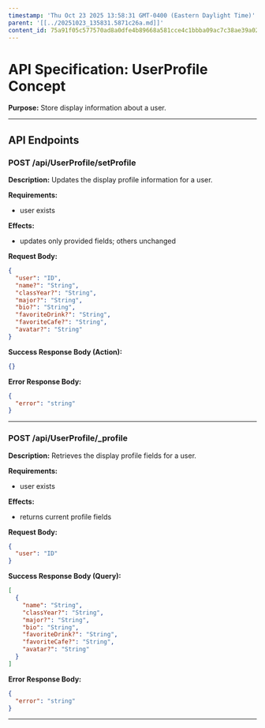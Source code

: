 ```yaml
---
timestamp: 'Thu Oct 23 2025 13:58:31 GMT-0400 (Eastern Daylight Time)'
parent: '[[../20251023_135831.5871c26a.md]]'
content_id: 75a91f05c577570ad8a0dfe4b89668a581cce4c1bbba09ac7c38ae39a0231607
---
```


# API Specification: UserProfile Concept

**Purpose:** Store display information about a user.

***

## API Endpoints

### POST /api/UserProfile/setProfile

**Description:** Updates the display profile information for a user.

**Requirements:**

* user exists

**Effects:**

* updates only provided fields; others unchanged

**Request Body:**

```json
{
  "user": "ID",
  "name?": "String",
  "classYear?": "String",
  "major?": "String",
  "bio?": "String",
  "favoriteDrink?": "String",
  "favoriteCafe?": "String",
  "avatar?": "String"
}
```

**Success Response Body (Action):**

```json
{}
```

**Error Response Body:**

```json
{
  "error": "string"
}
```

***

### POST /api/UserProfile/\_profile

**Description:** Retrieves the display profile fields for a user.

**Requirements:**

* user exists

**Effects:**

* returns current profile fields

**Request Body:**

```json
{
  "user": "ID"
}
```

**Success Response Body (Query):**

```json
[
  {
    "name": "String",
    "classYear?": "String",
    "major?": "String",
    "bio": "String",
    "favoriteDrink?": "String",
    "favoriteCafe?": "String",
    "avatar?": "String"
  }
]
```

**Error Response Body:**

```json
{
  "error": "string"
}
```

***
